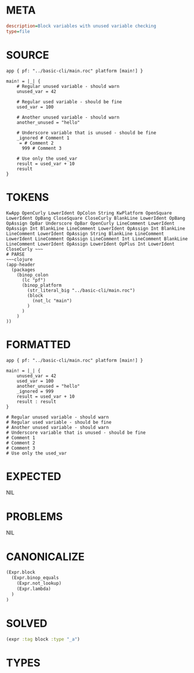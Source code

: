 # META
~~~ini
description=Block variables with unused variable checking
type=file
~~~
# SOURCE
~~~roc
app { pf: "../basic-cli/main.roc" platform [main!] }

main! = |_| {
    # Regular unused variable - should warn
    unused_var = 42

    # Regular used variable - should be fine
    used_var = 100

    # Another unused variable - should warn
    another_unused = "hello"

    # Underscore variable that is unused - should be fine
    _ignored # Comment 1
     = # Comment 2
      999 # Comment 3

    # Use only the used_var
    result = used_var + 10
    result
}
~~~
# TOKENS
~~~text
KwApp OpenCurly LowerIdent OpColon String KwPlatform OpenSquare LowerIdent OpBang CloseSquare CloseCurly BlankLine LowerIdent OpBang OpAssign OpBar Underscore OpBar OpenCurly LineComment LowerIdent OpAssign Int BlankLine LineComment LowerIdent OpAssign Int BlankLine LineComment LowerIdent OpAssign String BlankLine LineComment LowerIdent LineComment OpAssign LineComment Int LineComment BlankLine LineComment LowerIdent OpAssign LowerIdent OpPlus Int LowerIdent CloseCurly ~~~
# PARSE
~~~clojure
(app-header
  (packages
    (binop_colon
      (lc "pf")
      (binop_platform
        (str_literal_big "../basic-cli/main.roc")
        (block
          (not_lc "main")
        )
      )
    )
))
~~~
# FORMATTED
~~~roc
app { pf: "../basic-cli/main.roc" platform [main!] }

main! = |_| {
	unused_var = 42
	used_var = 100
	another_unused = "hello"
	_ignored = 999
	result = used_var + 10
	result : result
}

# Regular unused variable - should warn
# Regular used variable - should be fine
# Another unused variable - should warn
# Underscore variable that is unused - should be fine
# Comment 1
# Comment 2
# Comment 3
# Use only the used_var
~~~
# EXPECTED
NIL
# PROBLEMS
NIL
# CANONICALIZE
~~~clojure
(Expr.block
  (Expr.binop_equals
    (Expr.not_lookup)
    (Expr.lambda)
  )
)
~~~
# SOLVED
~~~clojure
(expr :tag block :type "_a")
~~~
# TYPES
~~~roc
~~~
